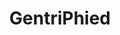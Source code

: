 ---
pid: pt227
title: GentriPhied
location_transcription: Point Breeze
coordinates: "[-75.173532451727, 39.930718554478]"
zipcode: '19147'
gen_neighborhood: South Philadelphia
neighborhood: Queen Village,Bella Vista,Pennsport,Italian Market
outside_phl: 
age: '33'
age_range: 30-39
instagram: 
image_file_name: pt_227.jpg
proposal_transcription: |-
  Ori C. Feibush pushing over a row home w/ an African-American family fleeing the crumbling ugly, new building in background.
  Bronze relief or mural
topic: African Americans,History,Gentrification
topic_summary: 0, 0, 0, 0
type: Mural,Sculpture Statue
keywords_other: ori feibush
credit: Matt Anderson
image_labels: 
twitter: ande4098
facebook: 
permalink: "/monuments/pt227/"
layout: item-page
---